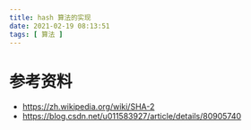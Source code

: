 ```yaml
---
title: hash 算法的实现
date: 2021-02-19 08:13:51
tags: [ 算法 ]
---
```


# 参考资料
- https://zh.wikipedia.org/wiki/SHA-2
- https://blog.csdn.net/u011583927/article/details/80905740